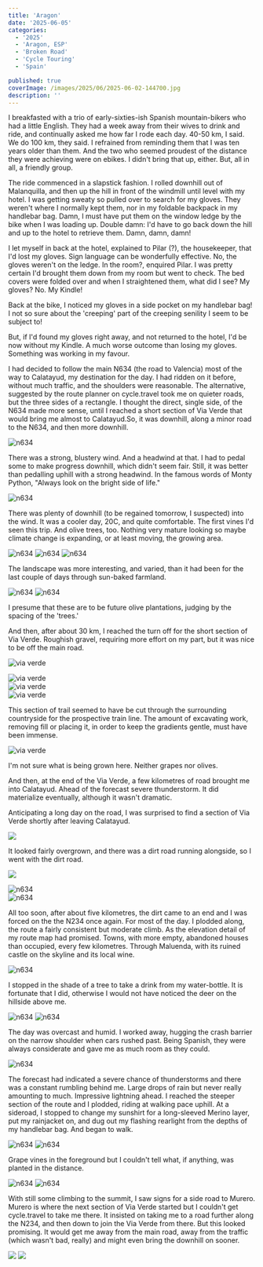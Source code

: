 ```yaml
---
title: 'Aragon'
date: '2025-06-05'
categories:
  - '2025'
  - 'Aragon, ESP'
  - 'Broken Road'
  - 'Cycle Touring'
  - 'Spain'

published: true
coverImage: /images/2025/06/2025-06-02-144700.jpg
description: ''
---
```


<script>
  import Img from '$lib/components/Img.svelte'
  import DayCardHGroup from '$lib/components/DayCardHGroup.svelte'
</script>

<section class="card">

<DayCardHGroup
    where="Malanquilla &ndash; Calatayud"
    when="2025-06-02"
    distance="38.9 km, 149 m, 485.1 km to date"
  />

<p>I breakfasted with a trio of early-sixties-ish Spanish mountain-bikers who had a little English. They had a week away from their wives to drink and ride, and continually asked me how far I rode each day. 40-50 km, I said. We do 100 km, they said. I refrained from reminding them that I was ten years older than them. And the two who seemed proudest of the distance they were achieving were on ebikes. I didn't bring that up, either. But, all in all, a friendly group.</p>

<p>The ride commenced in a slapstick fashion. I rolled downhill out of Malanquilla, and then up the hill in front of the windmill until level with my hotel. I was getting sweaty so pulled over to search for my gloves. They weren't where I normally kept them, nor in my foldable backpack in my handlebar bag. Damn, I must have put them on the window ledge by the bike when I was loading up. Double damn: I'd have to go back down the hill and up to the hotel to retrieve them. Damn, damn, damn!</p>

<p>I let myself in back at the hotel, explained to Pilar (?), the housekeeper, that I'd lost my gloves. Sign language can be wonderfully effective. No, the gloves weren't on the ledge. In the room?, enquired Pilar. I was pretty certain I'd brought them down from my room but went to check. The bed covers were folded over and when I straightened them, what did I see? My gloves? No. My Kindle!</p>

<p>Back at the bike, I noticed my gloves in a side pocket on my handlebar bag! I not so sure about the 'creeping' part of the creeping senility I seem to be subject to!</p>

<p>But, if I'd found my gloves right away, and not returned to the hotel, I'd be now without my Kindle. A much worse outcome than losing my gloves. Something was working in my favour.</p>

<p>I had decided to follow the main N634 (the road to Valencia) most of the way to Calatayud, my destination for the day. I had ridden on it before, without much traffic, and the shoulders were reasonable. The alternative, suggested by the route planner on cycle.travel took me on quieter roads, but the three sides of a rectangle. I thought the direct, single side, of the N634 made more sense, until I reached a short section of Via Verde that would bring me almost to Calatayud.So, it was downhill, along a minor road to the N634, and then more downhill.</p>

<Img
  src="/images/2025/06/2025-06-02-131702.jpg"
  alt="n634"
/>

<p>There was a strong, blustery wind. And a headwind at that. I had to pedal some to make progress downhill, which didn't seem fair. Still, it was better than pedalling uphill with a strong headwind. In the famous words of Monty Python, "Always look on the bright side of life."</p>

<Img
  src="/images/2025/06/2025-06-02-132255.jpg"
  alt="n634"
/>

<p>There was plenty of downhill (to be regained tomorrow, I suspected) into the wind. It was a cooler day, 20C, and quite comfortable. The first vines I'd seen this trip. And olive trees, too. Nothing very mature looking so maybe climate change is expanding, or at least moving, the growing area.</p>

<Img
  src="/images/2025/06/2025-06-02-132935.jpg"
  alt="n634"
/>
<Img
  src="/images/2025/06/2025-06-02-132950.jpg"
  alt="n634"
/>
<Img
  src="/images/2025/06/2025-06-02-133003.jpg"
  alt="n634"
/>

<p>The landscape was more interesting, and varied, than it had been for the last couple of days through sun-baked farmland. </p>

<Img
  src="/images/2025/06/2025-06-02-133829.jpg"
  alt="n634"
/>
<Img
  src="/images/2025/06/2025-06-02-133844.jpg"
  alt="n634"
/>

<p>I presume that these are to be future olive plantations, judging by the spacing of the 'trees.'</p>

<p>And then, after about 30 km, I reached the turn off for the short section of Via Verde. Roughish gravel, requiring more effort on my part, but it was nice to be off the main road.</p>

<Img
  src="/images/2025/06/2025-06-02-140816.jpg"
  alt="via verde"
/>

<div class="w-70">
  <Img
    src="/images/2025/06/2025-06-02-141515.jpg"
    alt="via verde"
  />
</div>
<div class="w-80">
  <Img
    src="/images/2025/06/2025-06-02-142948.jpg"
    alt="via verde"
  />
</div>
<div class="w-70">
  <Img
    src="/images/2025/06/2025-06-02-144700.jpg"
    alt="via verde"
  />
</div>

<p>This section of trail seemed to have be cut through the surrounding countryside for the prospective train line. The amount of excavating work, removing fill or placing it, in order to keep the gradients gentle, must have been immense.</p>

<Img
    src="/images/2025/06/2025-06-02-144700.jpg"
    alt="via verde"
  />

<p>I'm not sure what is being grown here. Neither grapes nor olives. </p>

<p>And then, at the end of the Via Verde, a few kilometres of road brought me into Calatayud. Ahead of the forecast severe thunderstorm. It did materialize eventually, although it wasn't dramatic.</p>

</section>
<section class="card">

<DayCardHGroup
    where="Calatayud &ndash; Daroca"
    when="2025-06-03"
    distance="43.3 km, 522 m, 528.4 km to date"
  />

<p>Anticipating a long day on the road, I was surprised to find a section of Via Verde shortly after leaving Calatayud.</p>

<Img
src="/images/2025/06/2025-06-03-120612.jpg"
/>

<p>It looked fairly overgrown, and there was a dirt road running alongside, so I went with the dirt road.</p>

<Img
  src="/images/2025/06/2025-06-03-121030.jpg" 
  caption="A bushy Via Verde on the left, my chosen route to the right"
/>

<div class="w-80">
  <Img
    src="/images/2025/06/2025-06-03-121922.jpg"
    alt="n634"
  />
</div>
<div class="w-80">
  <Img
    src="/images/2025/06/2025-06-03-122025.jpg"
    alt="n634"
    caption="Nectarines?"
  />
</div>

<p>All too soon, after about five kilometres, the dirt came to an end and I was forced on the the N234 once again. For most of the day. I plodded along, the route a fairly consistent but moderate climb. As the elevation detail of my route map had promised. Towns, with more empty, abandoned houses than occupied, every few kilometres. Through Maluenda, with its ruined castle on the skyline and its local wine.</p>

<Img
  src="/images/2025/06/2025-06-03-130219.jpg"
  alt="n634"
/>

<p>I stopped in the shade of a tree to take a drink from my water-bottle. It is fortunate that I did, otherwise I would not have noticed the deer on the hillside above me.</p>

<Img
  src="/images/2025/06/2025-06-03-131354.jpg"
  alt="n634"
/>
<Img
  src="/images/2025/06/2025-06-03-131437.jpg"
  alt="n634"
/>

<p>The day was overcast and humid. I worked away, hugging the crash barrier on the narrow shoulder when cars rushed past. Being Spanish, they were always considerate and gave me as much room as they could. </p>

<Img
  src="/images/2025/06/2025-06-03-150033.jpg"
  alt="n634"
/>

<p>The forecast had indicated a severe chance of thunderstorms and there was a constant rumbling behind me. Large drops of rain but never really amounting to much. Impressive lightning ahead. I reached the steeper section of the route and I plodded, riding at walking pace uphill. At a sideroad, I stopped to change my sunshirt for a long-sleeved Merino layer, put my rainjacket on, and dug out my flashing rearlight from the depths of my handlebar bag. And began to walk. </p>

<Img
  src="/images/2025/06/2025-06-03-150108.jpg"
  alt="n634"
/>
<Img
  src="/images/2025/06/2025-06-03-162614.jpg"
  alt="n634"
/>

<p>Grape vines in the foreground but I couldn't tell what, if anything, was planted in the distance.</p>

<Img
  src="/images/2025/06/2025-06-03-163757.jpg"
  alt="n634"
/>
<Img
  src="/images/2025/06/2025-06-03-163828.jpg"
  alt="n634"
/>

<p>With still some climbing to the summit, I saw signs for a side road to Murero. Murero is where the next section of Via Verde started but I couldn't get cycle.travel to take me there. It insisted on taking me to a road further along the N234, and then down to join the Via Verde from there. But this looked promising. It would get me away from the main road, away from the traffic (which wasn't bad, really) and might even bring the downhill on sooner. </p>

<Img
  src="/images/2025/06/2025-06-03-165151.jpg" 
/>
<Img
  src="/images/2025/06/2025-06-03-165203.jpg"
  caption="Much more inviting!"
/>

</section>
